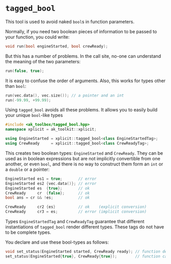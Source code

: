 # `tagged_bool`

This tool is used to avoid naked `bool`s in function parameters.

Normally, if you need two boolean pieces of information to be passed to your function, you could write:

```c++
void run(bool engineStarted, bool crewReady);
```

But this has a number of problems. In the call site, no-one can understand the meaning of the two parameters:

```c++
run(false, true);
```

It is easy to confuse the order of arguments. Also, this works for types other than `bool`:

```c++
run(vec.data(), vec.size()); // a pointer and an int
run(-99.99, +99.99);
```

Using `tagged_bool` avoids all these problems. It allows you to easily build your unique `bool`-like types

```c++
#include <ak_toolbox/tagged_bool.hpp>
namespace xplicit = ak_toolkit::xplicit;

using EngineStarted = xplicit::tagged_bool<class EngineStartedTag>;
using CrewReady     = xplicit::tagged_bool<class CrewReadyTag>;
```

This creates two boolean types: `EngineStarted` and `CrewReady`. They can be used as in boolean expressions
but are not implicitly convertible from one another, or even `bool`, and there is no way to construct them form
an `int` or a `double` or a pointer:

```c++
EngineStarted es1 = true;       // error
EngineStarted es2 {vec.data()}; // error
EngineStarted es  {true};       // ok
CrewReady     cr  {false};      // ok
bool ans = cr && !es;           // ok

CrewReady     cr2 {es}          // ok    (explicit conversion)
CrewReady     cr3 = es;         // error (implicit conversion)
```

Types `EngineStartedTag` and `CrewReadyTag` guarantee that different instantiations of `tagged_bool` render different types.
These tags do not have to be complete types.

You declare and use these bool-types as follows:

```c++
void set_status(EngineStarted started, CrewReady ready); // function declaration
set_status(EngineStarted{true}, CrewReady{true});        // function call
```
